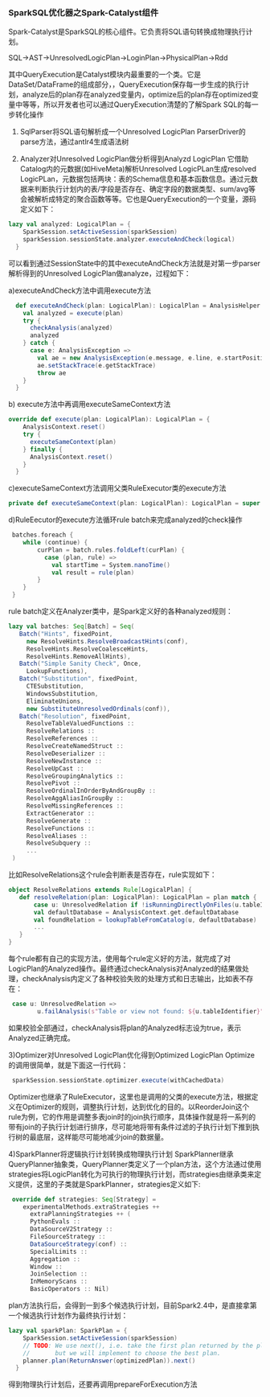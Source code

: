 ### SparkSQL优化器之Spark-Catalyst组件
Spark-Catalyst是SparkSQL的核心组件。它负责将SQL语句转换成物理执行计划。

SQL->AST->UnresolvedLogicPlan->LoginPlan->PhysicalPlan->Rdd

其中QueryExecution是Catalyst模块内最重要的一个类。它是DataSet/DataFrame的组成部分，，QueryExecution保存每一步生成的执行计划，analyze后的plan存在analyzed变量内，optimize后的plan存在optimized变量中等等，所以开发者也可以通过QueryExecution清楚的了解Spark SQL的每一步转化操作



1) SqlParser将SQL语句解析成一个Unresolved LogicPlan
ParserDriver的parse方法，通过antlr4生成语法树


2) Analyzer对Unresolved LogicPlan做分析得到Analyzd LogicPlan
它借助Catalog内的元数据(如HiveMeta)解析Unresolved LogicPLan生成resolved LogicPLan，元数据包括两块：表的Schema信息和基本函数信息。通过元数据来判断执行计划内的表/字段是否存在、确定字段的数据类型、sum/avg等会被解析成特定的聚合函数等等。它也是QueryExecution的一个变量，源码定义如下：

```scala
lazy val analyzed: LogicalPlan = {
    SparkSession.setActiveSession(sparkSession)
    sparkSession.sessionState.analyzer.executeAndCheck(logical)
  }
```
可以看到通过SessionState中的其中executeAndCheck方法就是对第一步parser解析得到的Unresolved LogicPlan做analyze，过程如下：

a)executeAndCheck方法中调用execute方法

```scala
  def executeAndCheck(plan: LogicalPlan): LogicalPlan = AnalysisHelper.markInAnalyzer {
    val analyzed = execute(plan)
    try {
      checkAnalysis(analyzed)
      analyzed
    } catch {
      case e: AnalysisException =>
        val ae = new AnalysisException(e.message, e.line, e.startPosition, Option(analyzed))
        ae.setStackTrace(e.getStackTrace)
        throw ae
    }
  }
```
b) execute方法中再调用executeSameContext方法

```scala
override def execute(plan: LogicalPlan): LogicalPlan = {
    AnalysisContext.reset()
    try {
      executeSameContext(plan)
    } finally {
      AnalysisContext.reset()
    }
  }
```

c)executeSameContext方法调用父类RuleExecutor类的execute方法

```scala
private def executeSameContext(plan: LogicalPlan): LogicalPlan = super.execute(plan)
```

d)RuleEecutor的execute方法循环rule batch来完成analyzed的check操作

```scala
 batches.foreach {
 	while (continue) {
        curPlan = batch.rules.foldLeft(curPlan) {
          case (plan, rule) =>
            val startTime = System.nanoTime()
            val result = rule(plan)
        }
    }
 }
```
rule batch定义在Analyzer类中，是Spark定义好的各种analyzed规则：

 ```scala
 lazy val batches: Seq[Batch] = Seq(
    Batch("Hints", fixedPoint,
      new ResolveHints.ResolveBroadcastHints(conf),
      ResolveHints.ResolveCoalesceHints,
      ResolveHints.RemoveAllHints),
    Batch("Simple Sanity Check", Once,
      LookupFunctions),
    Batch("Substitution", fixedPoint,
      CTESubstitution,
      WindowsSubstitution,
      EliminateUnions,
      new SubstituteUnresolvedOrdinals(conf)),
    Batch("Resolution", fixedPoint,
      ResolveTableValuedFunctions ::
      ResolveRelations ::
      ResolveReferences ::
      ResolveCreateNamedStruct ::
      ResolveDeserializer ::
      ResolveNewInstance ::
      ResolveUpCast ::
      ResolveGroupingAnalytics ::
      ResolvePivot ::
      ResolveOrdinalInOrderByAndGroupBy ::
      ResolveAggAliasInGroupBy ::
      ResolveMissingReferences ::
      ExtractGenerator ::
      ResolveGenerate ::
      ResolveFunctions ::
      ResolveAliases ::
      ResolveSubquery ::
      ...
  )
 ```
  比如ResolveRelations这个rule会判断表是否存在，rule实现如下：
 
 ```scala
 object ResolveRelations extends Rule[LogicalPlan] {
 	def resolveRelation(plan: LogicalPlan): LogicalPlan = plan match {
 		case u: UnresolvedRelation if !isRunningDirectlyOnFiles(u.tableIdentifier) =>
        val defaultDatabase = AnalysisContext.get.defaultDatabase
        val foundRelation = lookupTableFromCatalog(u, defaultDatabase)
        ...
 	}
 }
 ```
每个rule都有自己的实现方法，使用每个rule定义好的方法，就完成了对LogicPlan的Analyzed操作。最终通过checkAnalysis对Analyzed的结果做处理，checkAnalysis内定义了各种校验失败的处理方式和日志输出，比如表不存在：

```scala
 case u: UnresolvedRelation =>
        u.failAnalysis(s"Table or view not found: ${u.tableIdentifier}")
```
如果校验全部通过，checkAnalysis将plan的Analyzed标志设为true，表示Analyzed正确完成。

3)Optimizer对Unresolved LogicPlan优化得到Optimized LogicPlan
Optimize的调用很简单，就是下面这一行代码：

```scala
 sparkSession.sessionState.optimizer.execute(withCachedData)
```
Optimizer也继承了RuleExecutor，这里也是调用的父类的execute方法，根据定义在Optimizer的规则，调整执行计划，达到优化的目的。以ReorderJoin这个rule为例，它的作用是调整多表join时的join执行顺序，具体操作就是将一系列的带有join的子执行计划进行排序，尽可能地将带有条件过滤的子执行计划下推到执行树的最底层，这样能尽可能地减少join的数据量。

4)SparkPlanner将逻辑执行计划转换成物理执行计划
SparkPlanner继承QueryPlanner抽象类，QueryPlanner类定义了一个plan方法，这个方法通过使用strategies将LogicPlan转化为可执行的物理执行计划，而strategies由继承类来定义提供，这里的子类就是SparkPlanner，strategies定义如下:

```scala
 override def strategies: Seq[Strategy] =
    experimentalMethods.extraStrategies ++
      extraPlanningStrategies ++ (
      PythonEvals ::
      DataSourceV2Strategy ::
      FileSourceStrategy ::
      DataSourceStrategy(conf) ::
      SpecialLimits ::
      Aggregation ::
      Window ::
      JoinSelection ::
      InMemoryScans ::
      BasicOperators :: Nil)
```
plan方法执行后，会得到一到多个候选执行计划，目前Spark2.4中，是直接拿第一个候选执行计划作为最终执行计划：

```scala
lazy val sparkPlan: SparkPlan = {
    SparkSession.setActiveSession(sparkSession)
    // TODO: We use next(), i.e. take the first plan returned by the planner, here for now,
    //       but we will implement to choose the best plan.
    planner.plan(ReturnAnswer(optimizedPlan)).next()
  }
```
得到物理执行计划后，还要再调用prepareForExecution方法




